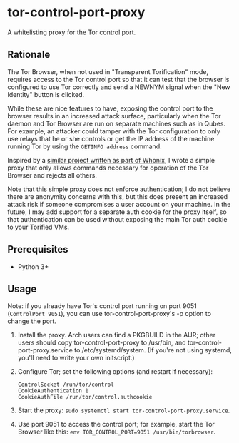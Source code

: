 # tor-control-port-proxy

A whitelisting proxy for the Tor control port.

## Rationale
The Tor Browser, when not used in "Transparent Torification" mode, requires
access to the Tor control port so that it can test that the browser is
configured to use Tor correctly and send a NEWNYM signal when the "New
Identity" button is clicked.

While these are nice features to have, exposing the control port to the browser
results in an increased attack surface, particularly when the Tor daemon and
Tor Browser are run on separate machines such as in Qubes. For example, an
attacker could tamper with the Tor configuration to only use relays that he or
she controls or get the IP address of the machine running Tor by using the
`GETINFO address` command.

Inspired by a [similar project written as part of
Whonix](https://www.whonix.org/wiki/Dev/Control_Port_Filter_Proxy), I wrote a
simple proxy that only allows commands necessary for operation of the Tor
Browser and rejects all others.

Note that this simple proxy does not enforce authentication; I do not believe
there are anonymity concerns with this, but this does present an increased
attack risk if someone compromises a user account on your machine. In the
future, I may add support for a separate auth cookie for the proxy itself, so
that authentication can be used without exposing the main Tor auth cookie to
your Torified VMs.

## Prerequisites
* Python 3+

## Usage
Note: if you already have Tor's control port running on port 9051
(`ControlPort 9051`), you can use tor-control-port-proxy's -p option to change
the port.

1. Install the proxy. Arch users can find a PKGBUILD in the AUR; other users
   should copy tor-control-port-proxy to /usr/bin, and
   tor-control-port-proxy.service to /etc/systemd/system. (If you're not using
   systemd, you'll need to write your own initscript.)

2. Configure Tor; set the following options (and restart if necessary):
   ```
   ControlSocket /run/tor/control
   CookieAuthentication 1
   CookieAuthFile /run/tor/control.authcookie
   ```

3. Start the proxy: `sudo systemctl start tor-control-port-proxy.service`.

4. Use port 9051 to access the control port; for example, start the Tor Browser
   like this: `env TOR_CONTROL_PORT=9051 /usr/bin/torbrowser`.
